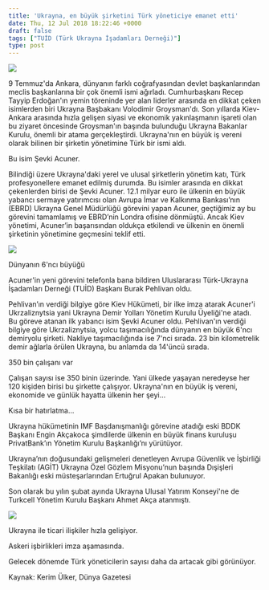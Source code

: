 ```yaml
---
title: 'Ukrayna, en büyük şirketini Türk yöneticiye emanet etti'
date: Thu, 12 Jul 2018 18:22:46 +0000
draft: false
tags: ["TUİD (Türk Ukrayna İşadamları Derneği)"]
type: post
---
```






















![](https://burakpehlivan.org/wp-content/uploads/2018/07/Ekran-Resmi-2018-07-12-09.25.11.png)

9 Temmuz'da Ankara, dünyanın farklı coğrafyasından devlet başkanlarından meclis başkanlarına bir çok önemli ismi ağırladı. Cumhurbaşkanı Recep Tayyip Erdoğan'ın yemin töreninde yer alan liderler arasında en dikkat çeken isimlerden biri Ukrayna Başbakanı Volodimir Groysman'dı. Son yıllarda Kiev-Ankara arasında hızla gelişen siyasi ve ekonomik yakınlaşmanın işareti olan bu ziyaret öncesinde Groysman'ın başında bulunduğu Ukrayna Bakanlar Kurulu, önemli bir atama gerçekleştirdi. Ukrayna'nın en büyük iş vereni olarak bilinen bir şirketin yönetimine Türk bir ismi aldı.

Bu isim Şevki Acuner.

Bilindiği üzere Ukrayna'daki yerel ve ulusal şirketlerin yönetim katı, Türk profesyonellere emanet edilmiş durumda. Bu isimler arasında en dikkat çekenlerden birisi de Şevki Acuner. 12.1 milyar euro ile ülkenin en büyük yabancı sermaye yatırımcısı olan Avrupa İmar ve Kalkınma Bankası’nın (EBRD) Ukrayna Genel Müdürlüğü görevini yapan Acuner, geçtiğimiz ay bu görevini tamamlamış ve EBRD’nin Londra ofisine dönmüştü. Ancak Kiev yönetimi, Acuner’in başarısından oldukça etkilendi ve ülkenin en önemli şirketinin yönetimine geçmesini teklif etti.

![](https://burakpehlivan.org/wp-content/uploads/2018/07/Ekran-Resmi-2018-07-11-23.44.57.png)

Dünyanın 6'ncı büyüğü

Acuner'in yeni görevini telefonla bana bildiren Uluslararası Türk-Ukrayna İşadamları Derneği (TUİD) Başkanı Burak Pehlivan oldu.

Pehlivan’ın verdiği bilgiye göre Kiev Hükümeti, bir ilke imza atarak Acuner'i Ukrzaliznytsia yani Ukrayna Demir Yolları Yönetim Kurulu Üyeliği'ne atadı. Bu göreve atanan ilk yabancı isim Şevki Acuner oldu. Pehlivan'ın verdiği bilgiye göre Ukrzaliznytsia, yolcu taşımacılığında dünyanın en büyük 6'ncı demiryolu şirketi. Nakliye taşımacılığında ise 7'nci sırada. 23 bin kilometrelik demir ağlarla örülen Ukrayna, bu anlamda da 14'üncü sırada.

350 bin çalışanı var

Çalışan sayısı ise 350 binin üzerinde. Yani ülkede yaşayan neredeyse her 120 kişiden birisi bu şirkette çalışıyor. Ukrayna'nın en büyük iş vereni, ekonomide ve günlük hayatta ülkenin her şeyi...

Kısa bir hatırlatma...

Ukrayna hükümetinin IMF Başdanışmanlığı görevine atadığı eski BDDK Başkanı Engin Akçakoca şimdilerde ülkenin en büyük finans kuruluşu PrivatBank’ın Yönetim Kurulu Başkanlığı’nı yürütüyor.

Ukrayna’nın doğusundaki gelişmeleri denetleyen Avrupa Güvenlik ve İşbirliği Teşkilatı (AGİT) Ukrayna Özel Gözlem Misyonu’nun başında Dışişleri Bakanlığı eski müsteşarlarından Ertuğrul Apakan bulunuyor.

Son olarak bu yılın şubat ayında Ukrayna Ulusal Yatırım Konseyi'ne de Turkcell Yönetim Kurulu Başkanı Ahmet Akça atanmıştı.

![](https://burakpehlivan.org/wp-content/uploads/2018/07/WhatsApp-Image-2018-07-11-at-10.48.55.jpeg)

Ukrayna ile ticari ilişkiler hızla gelişiyor.

Askeri işbirlikleri imza aşamasında.

Gelecek dönemde Türk yöneticilerin sayısı daha da artacak gibi görünüyor.

Kaynak: Kerim Ülker, Dünya Gazetesi



















